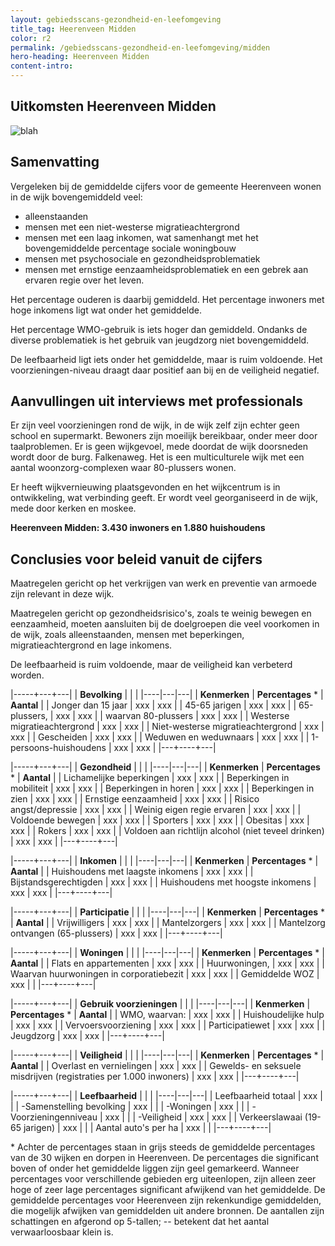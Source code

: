 ```yaml
---
layout: gebiedsscans-gezondheid-en-leefomgeving
title_tag: Heerenveen Midden
color: r2
permalink: /gebiedsscans-gezondheid-en-leefomgeving/midden
hero-heading: Heerenveen Midden
content-intro:
---
```

## Uitkomsten Heerenveen Midden

![blah](/uploads/Grafieken_Gebiedsscans_Wijken-04.png)

## Samenvatting

Vergeleken bij de gemiddelde cijfers voor de gemeente Heerenveen wonen in de wijk bovengemiddeld veel:

- alleenstaanden
- mensen met een niet-westerse migratieachtergrond
- mensen met een laag inkomen, wat samenhangt met het bovengemiddelde percentage sociale woningbouw
- mensen met psychosociale  en gezondheidsproblematiek
- mensen met ernstige eenzaamheidsproblematiek en een gebrek aan ervaren regie over het leven.

Het percentage ouderen is daarbij gemiddeld. Het percentage inwoners met hoge inkomens ligt wat onder het gemiddelde.

Het percentage WMO-gebruik is  iets hoger dan gemiddeld. Ondanks de diverse problematiek is het gebruik van jeugdzorg niet bovengemiddeld.

De leefbaarheid ligt iets onder het gemiddelde, maar is ruim voldoende. Het voorzieningen-niveau draagt daar positief aan bij en de veiligheid negatief.

## Aanvullingen uit interviews met professionals
Er zijn veel voorzieningen rond de wijk, in de wijk zelf zijn echter geen school en supermarkt. Bewoners zijn moeilijk bereikbaar, onder meer door taalproblemen. Er is geen wijkgevoel, mede doordat de wijk doorsneden wordt door de burg. Falkenaweg. Het is een multiculturele wijk met een aantal woonzorg-complexen waar 80-plussers wonen.

Er heeft wijkvernieuwing plaatsgevonden en het wijkcentrum is in ontwikkeling, wat verbinding geeft. Er wordt veel georganiseerd in de wijk, mede door kerken en moskee.

**Heerenveen Midden: 3.430 inwoners en 1.880 huishoudens**

## Conclusies voor beleid vanuit de cijfers

Maatregelen gericht op het verkrijgen van werk en preventie van armoede zijn relevant in deze wijk.

Maatregelen gericht op gezondheidsrisico's, zoals te weinig bewegen en eenzaamheid, moeten aansluiten bij de doelgroepen die veel voorkomen in de wijk, zoals alleenstaanden, mensen met beperkingen, migratieachtergrond en lage inkomens.

De leefbaarheid is ruim voldoende, maar de veiligheid kan verbeterd worden.

|-----+---+---|
|  **Bevolking**  |  |    |
|----|---|---|
| **Kenmerken**  | **Percentages** * | **Aantal** |
| Jonger dan 15 jaar                                  | xxx | xxx |
| 45-65 jarigen                                       | xxx | xxx |
| 65-plussers,                                        | xxx | xxx |
| waarvan 80-plussers                                 | xxx | xxx |
| Westerse migratieachtergrond                        | xxx | xxx |
| Niet-westerse migratieachtergrond                   | xxx | xxx |
| Gescheiden                                          | xxx | xxx |
| Weduwen en weduwnaars                               | xxx | xxx |
| 1-persoons-huishoudens                              | xxx | xxx |
|---+----+---|

|-----+---+---|
| **Gezondheid** |     |     |
|----|---|---|
| **Kenmerken** | **Percentages** * | **Aantal** |
| Lichamelijke beperkingen                            |  xxx   |  xxx   |
| Beperkingen in mobiliteit                           |  xxx   |  xxx   |
| Beperkingen in horen                                |  xxx   |  xxx   |
| Beperkingen in zien                                 |  xxx   |  xxx   |
| Ernstige eenzaamheid                                |  xxx   |  xxx   |
| Risico angst/depressie                              |  xxx   |  xxx   |
| Weinig eigen regie ervaren                          |  xxx   |  xxx   |
| Voldoende bewegen                                   |  xxx   |  xxx   |
| Sporters                                            |  xxx   |  xxx   |
| Obesitas                                            |  xxx   |  xxx   |
| Rokers                                              |  xxx   |  xxx   |
| Voldoen aan richtlijn alcohol (niet teveel drinken) |  xxx   |  xxx   |
|---+----+---|

|-----+---+---|
| **Inkomen** |     |     |
|----|---|---|
| **Kenmerken**    | **Percentages** * | **Aantal** |
| Huishoudens met laagste inkomens                    |  xxx      |   xxx      |
| Bijstandsgerechtigden                               |  xxx      |   xxx      |
| Huishoudens met hoogste inkomens                    |  xxx      |   xxx      |
|---+----+---|

|-----+---+---|
| **Participatie** |     |     |
|----|---|---|
| **Kenmerken**  | **Percentages** * | **Aantal** |
| Vrijwilligers                                       |  xxx     |   xxx      |
| Mantelzorgers                                       |  xxx     |   xxx      |
| Mantelzorg ontvangen (65-plussers)                  |  xxx     |   xxx      |
|---+----+---|

|-----+---+---|
| **Woningen** |     |     |
|----|---|---|
| **Kenmerken** | **Percentages** * | **Aantal** |
| Flats en appartementen                              | xxx |  xxx |
| Huurwoningen,                                       | xxx |  xxx |
| Waarvan huurwoningen in corporatiebezit             | xxx |  xxx |
| Gemiddelde WOZ                                      | xxx |      |
|---+----+---|

|-----+---+---|
| **Gebruik voorzieningen** |     |     |
|----|---|---|
| **Kenmerken** | **Percentages** * | **Aantal** |
| WMO, waarvan:                                       | xxx | xxx |
| Huishoudelijke hulp                                 | xxx | xxx |
| Vervoersvoorziening                                 | xxx | xxx |
| Participatiewet                                     | xxx | xxx |
| Jeugdzorg                                           | xxx | xxx |
|---+----+---|

|-----+---+---|
| **Veiligheid** |     |     |
|----|---|---|
| **Kenmerken** | **Percentages** * | **Aantal** |
| Overlast en vernielingen                                           | xxx | xxx |
| Gewelds- en seksuele misdrijven (registraties per 1.000 inwoners)  | xxx | xxx |
|---+----+---|

|-----+---+---|
| **Leefbaarheid** |     |     |
|----|---|---|
| Leefbaarheid totaal                                | xxx |                     |
| -Samenstelling bevolking                           | xxx |                     |
| -Woningen                                          | xxx |                     |
| -Voorzieningenniveau                               | xxx |                     |
| -Veiligheid                                        | xxx | xxx |
| Verkeerslawaai (19-65 jarigen)                     | xxx |                     |
| Aantal auto's per ha                               | xxx |                     |
|---+----+---|

\* Achter de percentages staan in grijs steeds de gemiddelde percentages van de 30 wijken en dorpen in Heerenveen. De percentages die significant boven of onder het gemiddelde liggen zijn geel gemarkeerd. Wanneer percentages voor verschillende gebieden erg uiteenlopen, zijn alleen zeer hoge of zeer lage percentages significant afwijkend van het gemiddelde. De gemiddelde percentages voor Heerenveen zijn rekenkundige gemiddelden, die mogelijk afwijken van gemiddelden uit andere bronnen. De aantallen zijn schattingen en afgerond op 5-tallen; -- betekent dat het aantal verwaarloosbaar klein is.
